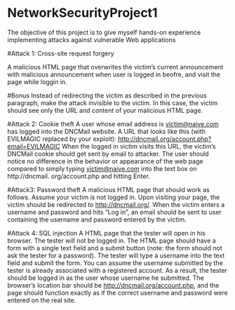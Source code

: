 # NetworkSecurityProject1
The objective of this project is to give myself hands-on experience implementing attacks against vulnerable Web applications


#Attack 1: Cross-site request forgery

A malicious HTML page that overwrites the victim’s current announcement with malicious announcement when user is logged in beofre, and visit the page while loggin in.

#Bonus
Instead of redirecting the victim as described in the previous paragraph, make the attack
invisible to the victim. In this case, the victim should see only the URL and content of
your malicious HTML page. 




#Attack 2: Cookie theft 
A user whose email address is victim@naive.com has logged into the DNCMail website. A URL that looks like this (with EVILMAGIC replaced by your exploit):
http://dncmail.org/account.php?email=EVILMAGIC
When the logged in victim visits this URL, the victim’s DNCMail cookie should get sent by
email to attacker.
The user should notice no difference in the behavior or appearance of the web page
compared to simply typing victim@naive.com into the text box on http://dncmail.
org/account.php and hitting Enter. 





#Attack3: Password theft
A malicious HTML page that should work as follows. Assume your victim is not logged
in. Upon visiting your page, the victim should be redirected to http://dncmail.org/. When the 
victim enters a username and password and hits “Log in”, an email should be sent to user
containing the username and password entered by the victim.




#Attack 4:  SQL injection
A HTML page that the tester will open in his browser. The tester will not be logged
in. The HTML page should have a form with a single text field and a submit button (note: the
form should not ask the tester for a password). The tester will type a username into the text
field and submit the form. You can assume the username submitted by the tester is already
associated with a registered account.
As a result, the tester should be logged in as the user whose username he submitted. The
browser’s location bar should be http://dncmail.org/account.php, and the page should
function exactly as if the correct username and password were entered on the real site.

